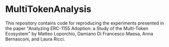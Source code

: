 # MultiTokenAnalysis

This repository contains code for reproducing the experiments presented in the paper "Analyzing ERC-1155 Adoption: a Study of the Multi-Token Ecosystem" by Matteo Loporchio, Damiano Di Francesco Maesa, Anna Bernasconi, and Laura Ricci.
